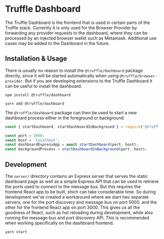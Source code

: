 # Truffle Dashboard

The Truffle Dashboard is the frontend that is used in certain parts of the Truffle stack. Currently it is only used for the Browser Provider by forwarding any provider requests to the dashboard, where they can be processed by an injected browser wallet such as Metamask. Additional use cases may be added to the Dashboard in the future.

## Installation & Usage

There is usually no reason to install the `@truffle/dashboard` package directly, since it will be started automatically when using `@truffle/browser-provider`. But if you are developing extensions to the Truffle Dashboard it can be useful to install the dashboard.

```
npm install @truffle/dashboard
```

```
yarn add @truffle/dashboard
```

The `@truffle/dashboard` package can then be used to start a new dashboard process either in the foreground or background.

```js
const { startDashboard, startDashboardInBackground } = require('@truffle/dashboard');

const port = 5000;
const host = 'localhost';
const dashboardExpressApp = await startDashboard(port, host);
const backgroundProcess = startDashboardInBackground(port, host);
```

## Development

The `server/` directory contains an Express server that serves the static dashboard page as well as a simple Express API that can be used to retrieve the ports used to connect to the message bus. But this requires the frontend React app to be built, shich can take considerable time. So during development we've created a workaround where we start two separate servers, one for the port discovery and message bus on port 5000, and the other for the frontend React app on port 3000. This gives us all the goodness of React, such as hot reloading during development, while also running the message bus and port discovery API. This is recommended when working specifically on the dashboard frontend.

```
yarn start
```
